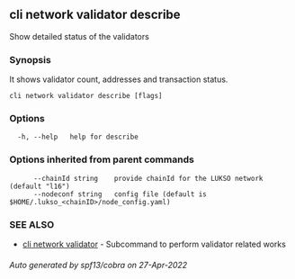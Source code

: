 ## cli network validator describe

Show detailed status of the validators

### Synopsis

It shows validator count, addresses and transaction status.

```
cli network validator describe [flags]
```

### Options

```
  -h, --help   help for describe
```

### Options inherited from parent commands

```
      --chainId string    provide chainId for the LUKSO network (default "l16")
      --nodeconf string   config file (default is $HOME/.lukso_<chainID>/node_config.yaml)
```

### SEE ALSO

* [cli network validator](cli_network_validator.md)	 - Subcommand to perform validator related works

###### Auto generated by spf13/cobra on 27-Apr-2022
